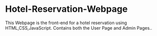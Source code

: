 # Hotel-Reservation-Webpage
This Webpage is the front-end for a hotel reservation using HTML,CSS,JavaScript. Contains both the User Page and Admin Pages..
